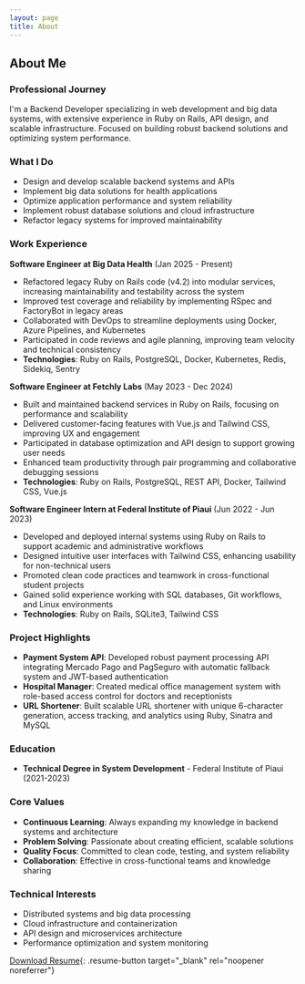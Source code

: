 ```yaml
---
layout: page
title: About
---
```


## About Me

### Professional Journey
I'm a Backend Developer specializing in web development and big data systems, with extensive experience in Ruby on Rails, API design, and scalable infrastructure. Focused on building robust backend solutions and optimizing system performance.

### What I Do
- Design and develop scalable backend systems and APIs
- Implement big data solutions for health applications
- Optimize application performance and system reliability
- Implement robust database solutions and cloud infrastructure
- Refactor legacy systems for improved maintainability

### Work Experience

**Software Engineer at Big Data Health** (Jan 2025 - Present)
- Refactored legacy Ruby on Rails code (v4.2) into modular services, increasing maintainability and testability across the system
- Improved test coverage and reliability by implementing RSpec and FactoryBot in legacy areas
- Collaborated with DevOps to streamline deployments using Docker, Azure Pipelines, and Kubernetes
- Participated in code reviews and agile planning, improving team velocity and technical consistency
- **Technologies**: Ruby on Rails, PostgreSQL, Docker, Kubernetes, Redis, Sidekiq, Sentry

**Software Engineer at Fetchly Labs** (May 2023 - Dec 2024)
- Built and maintained backend services in Ruby on Rails, focusing on performance and scalability
- Delivered customer-facing features with Vue.js and Tailwind CSS, improving UX and engagement
- Participated in database optimization and API design to support growing user needs
- Enhanced team productivity through pair programming and collaborative debugging sessions
- **Technologies**: Ruby on Rails, PostgreSQL, REST API, Docker, Tailwind CSS, Vue.js

**Software Engineer Intern at Federal Institute of Piaui** (Jun 2022 - Jun 2023)
- Developed and deployed internal systems using Ruby on Rails to support academic and administrative workflows
- Designed intuitive user interfaces with Tailwind CSS, enhancing usability for non-technical users
- Promoted clean code practices and teamwork in cross-functional student projects
- Gained solid experience working with SQL databases, Git workflows, and Linux environments
- **Technologies**: Ruby on Rails, SQLite3, Tailwind CSS

### Project Highlights

- **Payment System API**: Developed robust payment processing API integrating Mercado Pago and PagSeguro with automatic fallback system and JWT-based authentication
- **Hospital Manager**: Created medical office management system with role-based access control for doctors and receptionists
- **URL Shortener**: Built scalable URL shortener with unique 6-character generation, access tracking, and analytics using Ruby, Sinatra and MySQL

### Education
- **Technical Degree in System Development** - Federal Institute of Piaui (2021-2023)

### Core Values
- **Continuous Learning**: Always expanding my knowledge in backend systems and architecture
- **Problem Solving**: Passionate about creating efficient, scalable solutions
- **Quality Focus**: Committed to clean code, testing, and system reliability
- **Collaboration**: Effective in cross-functional teams and knowledge sharing

### Technical Interests
- Distributed systems and big data processing
- Cloud infrastructure and containerization
- API design and microservices architecture
- Performance optimization and system monitoring

[Download Resume](https://drive.google.com/file/d/1aYnYtztYiWkEMSzhxC_iAVxr2WpFyZTI/view?usp=sharing){: .resume-button target="_blank" rel="noopener noreferrer"}

